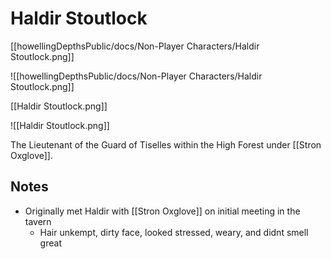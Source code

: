 # Haldir Stoutlock

[[howellingDepthsPublic/docs/Non-Player Characters/Haldir Stoutlock.png]]

![[howellingDepthsPublic/docs/Non-Player Characters/Haldir Stoutlock.png]]

[[Haldir Stoutlock.png]]

![[Haldir Stoutlock.png]]

The Lieutenant of the Guard of Tiselles within the High Forest under [[Stron Oxglove]].

## Notes

- Originally met Haldir with [[Stron Oxglove]] on initial meeting in the tavern
	-  Hair unkempt, dirty face, looked stressed, weary, and didnt smell great
